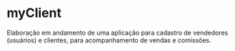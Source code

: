 # myClient
Elaboração em andamento de uma aplicação para cadastro de vendedores (usuários) e clientes, para acompanhamento de vendas e comissões.
